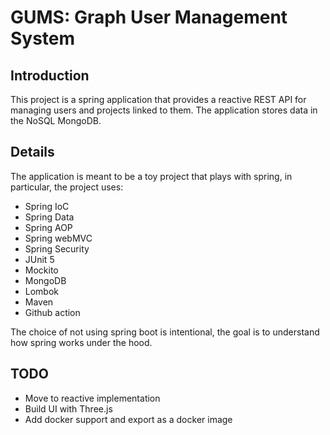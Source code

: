 # GUMS: Graph User Management System

## Introduction
This project is a spring application that provides a reactive REST API for managing users and projects linked to them.
The application stores data in the NoSQL MongoDB.

## Details
The application is meant to be a toy project that plays with spring, in particular, the project uses:
- Spring IoC
- Spring Data
- Spring AOP
- Spring webMVC
- Spring Security
- JUnit 5
- Mockito
- MongoDB
- Lombok
- Maven
- Github action

The choice of not using spring boot is intentional, the goal is to understand how spring works under the hood.

## TODO
- Move to reactive implementation
- Build UI with Three.js
- Add docker support and export as a docker image